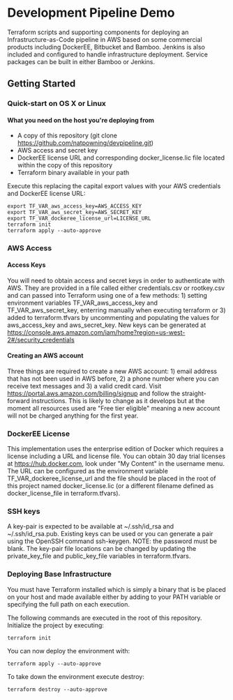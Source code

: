 # Development Pipeline Demo

Terraform scripts and supporting components for deploying an Infrastructure-as-Code pipeline in AWS based on some commercial products including DockerEE, Bitbucket and Bamboo.  Jenkins is also included and configured to handle infrastructure deployment.  Service packages can be built in either Bamboo or Jenkins.

## Getting Started

### Quick-start on OS X or Linux

#### What you need on the host you're deploying from

 - A copy of this repository (git clone https://github.com/natpowning/devpipeline.git)
 - AWS access and secret key
 - DockerEE license URL and corresponding docker_license.lic file located within the copy of this repository
 - Terraform binary available in your path

Execute this replacing the capital export values with your AWS credentials and DockerEE license URL:
```
export TF_VAR_aws_access_key=AWS_ACCESS_KEY
export TF_VAR_aws_secret_key=AWS_SECRET_KEY
export TF_VAR_dockeree_license_url=LICENSE_URL
terraform init
terraform apply --auto-approve
```


### AWS Access

#### Access Keys

You will need to obtain access and secret keys in order to authenticate with AWS.  They are provided in a file called either credentials.csv or rootkey.csv and can passed into Terraform using one of a few methods: 1) setting environment variables TF_VAR_aws_access_key and TF_VAR_aws_secret_key, enterring manually when executing terraform or 3) added to terraform.tfvars by uncommenting and populating the values for aws_access_key and aws_secret_key.  New keys can be generated at https://console.aws.amazon.com/iam/home?region=us-west-2#/security_credentials

#### Creating an AWS account

Three things are required to create a new AWS account: 1) email address that has not been used in AWS before, 2) a phone number where you can receive text messages and 3) a valid credit card.  Visit https://portal.aws.amazon.com/billing/signup and follow the straight-forward instructions.  This is likely to change as it develops but at the moment all resources used are "Free tier eligible" meaning a new account will not be charged anything for the first year.

### DockerEE License

This implementation uses the enterprise edition of Docker which requires a license including a URL and license file.  You can obtain 30 day trial licenses at https://hub.docker.com, look under "My Content" in the username menu.  The URL can be configured as the environment variable TF_VAR_dockeree_license_url and the file should be placed in the root of this project named docker_license.lic (or a different filename defined as docker_license_file in terraform.tfvars).

### SSH keys

A key-pair is expected to be available at ~/.ssh/id_rsa and ~/.ssh/id_rsa.pub.  Existing keys can be used or you can generate a pair using the OpenSSH command ssh-keygen.  NOTE: the password must be blank.  The key-pair file locations can be changed by updating the private_key_file and public_key_file variables in terraform.tfvars.

### Deploying Base Infrastructure

You must have Terraform installed which is simply a binary that is be placed on your host and made available either by adding to your PATH variable or specifying the full path on each execution.

The following commands are executed in the root of this repository.  Initialize the project by executing:

```
terraform init
```

You can now deploy the environment with:

```
terraform apply --auto-approve
```

To take down the environment execute destroy:

```
terraform destroy --auto-approve
```

